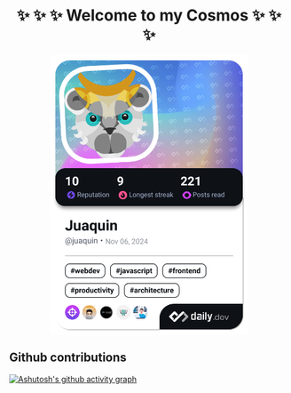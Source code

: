 <h1 align="center"> ✨ ✨ ✨ Welcome to my Cosmos ✨ ✨ ✨ </h1>

<a  style="display:flex; justify-content:center" href="https://app.daily.dev/juaquin"><img src="./devcard.png?type=wide&r=3ub" width="356" alt="Juaquin's Dev Card"/></a>


<h2>Github contributions</h2>

[![Ashutosh's github activity graph](https://github-readme-activity-graph.vercel.app/graph?username=Noahtyr&theme=react)](https://github.com/ashutosh00710/github-readme-activity-graph)


<!--
**Noahtyr/Noahtyr** is a ✨ _special_ ✨ repository because its `README.md` (this file) appears on your GitHub profile.

Here are some ideas to get you started:

- 🔭 I’m currently working on ...
- 🌱 I’m currently learning ...
- 👯 I’m looking to collaborate on ...
- 🤔 I’m looking for help with ...
- 💬 Ask me about ...
- 📫 How to reach me: ...
- 😄 Pronouns: ...
- ⚡ Fun fact: ...
-->

